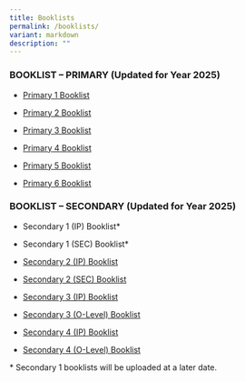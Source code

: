 ```yaml
---
title: Booklists
permalink: /booklists/
variant: markdown
description: ""
---
```

<h3>BOOKLIST – PRIMARY (Updated for Year 2025)</h3>
<ul data-tight="true" class="tight">
<li>
<p><a href="/files/SCGSP_BOOKLIST_2025_P1.pdf" rel="noopener noreferrer nofollow" target="_blank">Primary 1 Booklist</a></p>
</li>
<li>
<p><a href="/files/SCGSP_BOOKLIST_2025_P2.pdf" rel="noopener noreferrer nofollow" target="_blank">Primary 2 Booklist</a></p>
</li>
<li>
<p><a href="/files/SCGSP_BOOKLIST_2025_P3.pdf" rel="noopener noreferrer nofollow" target="_blank">Primary 3 Booklist</a></p>
</li>
<li>
<p><a href="/files/SCGSP_BOOKLIST_2025_P4.pdf" rel="noopener noreferrer nofollow" target="_blank">Primary 4 Booklist</a></p>
</li>
<li>
<p><a href="/files/SCGSP_BOOKLIST_2025_P5.pdf" rel="noopener noreferrer nofollow" target="_blank">Primary 5 Booklist</a></p>
</li>
<li>
<p><a href="/files/SCGSP_BOOKLIST_2025_P6.pdf" rel="noopener noreferrer nofollow" target="_blank">Primary 6 Booklist</a></p>
</li>
</ul>
<p></p>
<h3>BOOKLIST – SECONDARY (Updated for Year 2025)</h3>
<ul data-tight="true" class="tight">
<li>
<p>Secondary 1 (IP) Booklist*</p>
</li>
<li>
<p>Secondary 1 (SEC) Booklist*</p>
</li>
<li>
<p><a href="/files/Booklists/2025_Booklist_S2__IP_.pdf" rel="noopener noreferrer nofollow" target="_blank">Secondary 2 (IP) Booklist</a>
</p>
</li>
<li>
<p><a href="/files/Booklists/2025_Booklist_S2__SEC_.pdf" rel="noopener noreferrer nofollow" target="_blank">Secondary 2 (SEC) Booklist</a>
</p>
</li>
<li>
<p><a href="/files/Booklists/2025_Booklist_S3__IP_.pdf" rel="noopener noreferrer nofollow" target="_blank">Secondary 3 (IP) Booklist</a>
</p>
</li>
<li>
<p><a href="/files/Booklists/2025_Booklist_S3__O_Level_.pdf" rel="noopener noreferrer nofollow" target="_blank">Secondary 3 (O-Level) Booklist</a>
</p>
</li>
<li>
<p><a href="/files/Booklists/2025_Booklist_S4__IP_.pdf" rel="noopener noreferrer nofollow" target="_blank">Secondary 4 (IP) Booklist</a>
</p>
</li>
<li>
<p><a href="/files/Booklists/2025_Booklist_S4__O_Level_.pdf" rel="noopener noreferrer nofollow" target="_blank">Secondary 4 (O-Level) Booklist</a>
</p>
</li>
</ul>
<p>* Secondary 1 booklists will be uploaded at a later date.
<br>
</p>